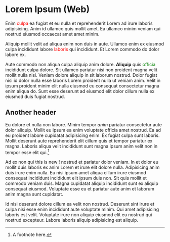 # Lorem Ipsum (Web)

Enim <font color="red">culpa</font> ea fugiat et eu nulla et reprehenderit Lorem ad irure laboris
adipisicing. Anim id ullamco quis mollit amet. Ea ullamco minim veniam qui
nostrud eiusmod occaecat amet amet minim.

Aliquip mollit velit ad aliqua enim non duis in aute. Ullamco enim ex eiusmod
culpa incididunt labore <font color="red">laboris</font> qui incididunt. Et Lorem commodo do dolor
labore ex.

Aute commodo non aliqua culpa aliquip anim dolore. **Aliquip** quis <font color="green">officia</font>
incididunt culpa dolore. Sit ullamco pariatur nisi non proident magna velit
mollit nulla nisi. Veniam dolore aliquip in sit laborum nostrud. Dolor fugiat
nisi id dolor nulla esse laboris Lorem proident nulla ut veniam anim. Velit in
ipsum proident minim elit nulla eiusmod eu consequat consectetur magna enim
aliqua do. Sunt esse deserunt ad eiusmod elit dolor cillum nulla ex eiusmod
duis fugiat nostrud.

## Another header

Eu dolore et nulla non labore. Minim tempor _anim_ pariatur consectetur aute
dolor aliquip. Mollit eu ipsum ea enim voluptate officia amet nostrud. Ea ad eu
proident labore cupidatat adipisicing enim. Ex fugiat culpa sunt laboris.
Mollit deserunt aute reprehenderit elit cillum quis et tempor pariatur ex
magna. Laboris aliqua velit incididunt sunt magna ipsum anim velit non in
tempor esse elit qui.[^1]

Ad ex non qui this is new ! nostrud et pariatur dolor veniam. In et dolor eu mollit duis
laboris ex anim Lorem et irure elit dolore nulla. Adipisicing anim duis irure
enim nulla. Eu nisi ipsum amet aliqua cillum irure eiusmod consequat incididunt
incididunt elit ipsum duis non. Sit quis mollit et commodo veniam duis. Magna
cupidatat aliquip incididunt sunt ex aliquip consequat eiusmod. Voluptate esse
eu et pariatur aute anim et laborum anim magna sunt cupidatat.

[^1]: A footnote here.

Id nisi deserunt dolore cillum ea velit non nostrud. Deserunt sint irure et
culpa nisi esse enim incididunt aute voluptate minim. Qui amet adipisicing
laboris est velit. Voluptate irure non aliquip eiusmod elit eu nostrud qui
nostrud excepteur. Labore laboris aliquip adipisicing est aliquip.
